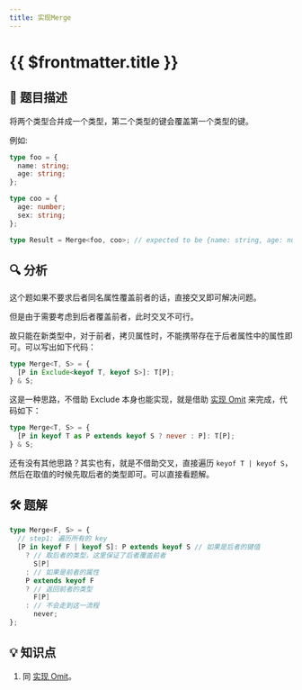 ```yaml
---
title: 实现Merge
---
```


# {{ $frontmatter.title }}

## 🎯 题目描述

将两个类型合并成一个类型，第二个类型的键会覆盖第一个类型的键。

例如:

```ts
type foo = {
  name: string;
  age: string;
};

type coo = {
  age: number;
  sex: string;
};

type Result = Merge<foo, coo>; // expected to be {name: string, age: number, sex: string}
```

## 🔍 分析

这个题如果不要求后者同名属性覆盖前者的话，直接交叉即可解决问题。

但是由于需要考虑到后者覆盖前者，此时交叉不可行。

故只能在新类型中，对于前者，拷贝属性时，不能携带存在于后者属性中的属性即可。可以写出如下代码：

```ts
type Merge<T, S> = {
  [P in Exclude<keyof T, keyof S>]: T[P];
} & S;
```

这是一种思路，不借助 Exclude 本身也能实现，就是借助 [实现 Omit](./Omit.md) 来完成，代码如下：

```ts
type Merge<T, S> = {
  [P in keyof T as P extends keyof S ? never : P]: T[P];
} & S;
```

还有没有其他思路？其实也有，就是不借助交叉，直接遍历 `keyof T | keyof S`，然后在取值的时候先取后者的类型即可。可以直接看题解。

## 🛠️ 题解

```ts
type Merge<F, S> = {
  // step1: 遍历所有的 key
  [P in keyof F | keyof S]: P extends keyof S // 如果是后者的键值
    ? // 取后者的类型，这里保证了后者覆盖前者
      S[P]
    : // 如果是前者的属性
    P extends keyof F
    ? // 返回前者的类型
      F[P]
    : // 不会走到这一流程
      never;
};
```

## 💡 知识点

1. 同 [实现 Omit](./Omit.md)。